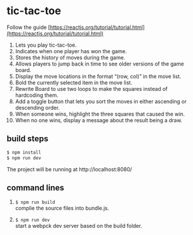 # tic-tac-toe

Follow the guide [https://reactjs.org/tutorial/tutorial.html](https://reactjs.org/tutorial/tutorial.html)

1. Lets you play tic-tac-toe.  
2. Indicates when one player has won the game.  
3. Stores the history of moves during the game.  
4. Allows players to jump back in time to see older versions of the game board.  
5. Display the move locations in the format “(row, col)” in the move list.  
6. Bold the currently selected item in the move list.  
7. Rewrite Board to use two loops to make the squares instead of hardcoding them.  
8. Add a toggle button that lets you sort the moves in either ascending or descending order.  
9. When someone wins, highlight the three squares that caused the win.  
10. When no one wins, display a message about the result being a draw.  

## build steps

```bash
$ npm install
$ npm run dev
```
The project will be running at http://localhost:8080/

## command lines
1. `$ npm run build`  
  complie the source files into bundle.js.  

1. `$ npm run dev`  
  start a webpck dev server based on the build folder.  
